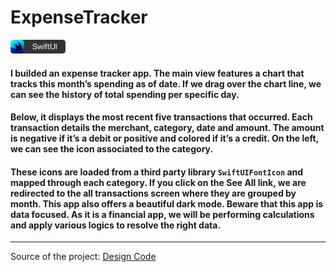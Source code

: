# ExpenseTracker

<img src="./Assets/swiftui-badge.png" width="88px" />

#### I builded an expense tracker app. The main view features a chart that tracks this month’s spending as of date. If we drag over the chart line, we can see the history of total spending per specific day. 

#### Below, it displays the most recent five transactions that occurred. Each transaction details the merchant, category, date and amount. The amount is negative if it’s a debit or positive and colored if it’s a credit. On the left, we can see the icon associated to the category. 

#### These icons are loaded from a third party library `SwiftUIFontIcon` and mapped through each category. If you click on the See All link, we are redirected to the all transactions screen where they are grouped by month. This app also offers a beautiful dark mode. Beware that this app is data focused. As it is a financial app, we will be performing calculations and apply various logics to resolve the right data.

---

Source of the project: [Design Code](https://www.youtube.com/watch?v=Bu6fAlltatA)
